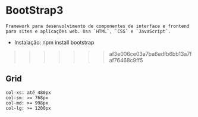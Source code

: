 # BootStrap3
    Framework para desenvolvimento de componentes de interface e frontend para sites e aplicações web. Usa `HTML`, `CSS` e `JavaScript`.

- Instalação:
    npm install bootstrap

>>>>>>> af3e006ce03a7ba6edfb6bb13a7faf76468c9ff5

## Grid
    col-xs: até 480px
    col-sm: >= 768px
    col-md: >= 998px
    col-lg: >= 1200px
